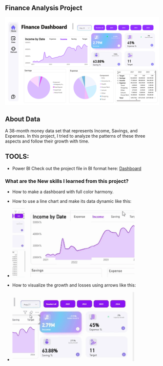 ## Finance Analysis Project
<img src="Money_page-0001.jpg" alt="drawing" style="width:1000px;"/>

## About Data
A 38-month money data set that represents Income, Savings, and Expenses. In this project, I tried to analyze the patterns of these three aspects and follow their growth with time.

## TOOLS:
- Power BI Check out the project file in BI format here:  [Dashboard](Money.pbix) 

### What are the New skills I learned from this project?
- How to make a dashboard with full color harmony.
- How to use a line chart and make its data dynamic like this:
- <img src="line.gif" alt="drawing" style="width:400px;"/>

- How to visualize the growth and losses using arrows like this:
- <img src="arrows.gif" alt="drawing" style="width:400px;"/>
